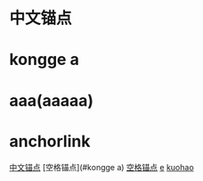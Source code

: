 # 中文锚点
# kongge a
# aaa(aaaaa)
# anchorlink



[中文锚点](#中文锚点)
[空格锚点](#kongge a)
[空格锚点](#kongge%20a)
[e](#anchorlink)
[kuohao](#aaa(aaaaa))



